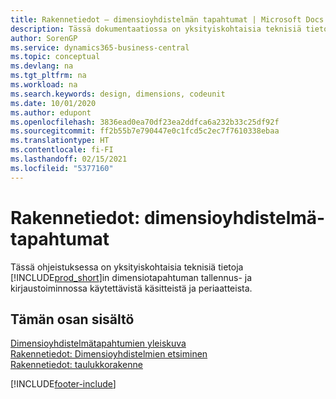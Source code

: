 ```yaml
---
title: Rakennetiedot – dimensioyhdistelmän tapahtumat | Microsoft Docs
description: Tässä dokumentaatiossa on yksityiskohtaisia teknisiä tietoja dimensiotapahtuman tallennus- ja kirjaustoiminnon uudelleenmäärityksessä käytettävistä konsepteista ja periaatteista.
author: SorenGP
ms.service: dynamics365-business-central
ms.topic: conceptual
ms.devlang: na
ms.tgt_pltfrm: na
ms.workload: na
ms.search.keywords: design, dimensions, codeunit
ms.date: 10/01/2020
ms.author: edupont
ms.openlocfilehash: 3836ead0ea70df23ea2ddfca6a232b33c25df92f
ms.sourcegitcommit: ff2b55b7e790447e0c1fcd5c2ec7f7610338ebaa
ms.translationtype: HT
ms.contentlocale: fi-FI
ms.lasthandoff: 02/15/2021
ms.locfileid: "5377160"
---
```

# <a name="design-details-dimension-set-entries"></a>Rakennetiedot: dimensioyhdistelmä-tapahtumat
Tässä ohjeistuksessa on yksityiskohtaisia teknisiä tietoja [!INCLUDE[prod_short](includes/prod_short.md)]in dimensiotapahtuman tallennus- ja kirjaustoiminnossa käytettävistä käsitteistä ja periaatteista.

## <a name="in-this-section"></a>Tämän osan sisältö  
[Dimensioyhdistelmätapahtumien yleiskuva](design-details-dimension-set-entries-overview.md)  
[Rakennetiedot: Dimensioyhdistelmien etsiminen](design-details-searching-for-dimension-combinations.md)  
[Rakennetiedot: taulukkorakenne](design-details-table-structure.md)  


[!INCLUDE[footer-include](includes/footer-banner.md)]